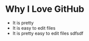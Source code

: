# Why I Love GitHub

* It is pretty
* It is easy to edit files
* It is pretty easy to edit files
sdfsdf
